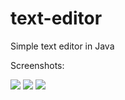 # text-editor
Simple text editor in Java

Screenshots:

<img src="https://dl.dropboxusercontent.com/s/au4t9wh26oalte0/Przechwytywanie.PNG?dl=0"/>

<img src="https://dl.dropboxusercontent.com/s/k8v00qlraj0hhgf/Przechwytywanie.3PNG.PNG?dl=0"/>

<img src="https://dl.dropboxusercontent.com/s/y0unzopeqf2k1fd/Przechwytywanie4.PNG?dl=0"/>
